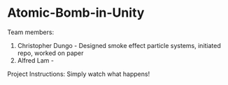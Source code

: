 # Atomic-Bomb-in-Unity

Team members:
1. Christopher Dungo - Designed smoke effect particle systems, initiated repo, worked on paper
2. Alfred Lam - 

Project Instructions: Simply watch what happens!
